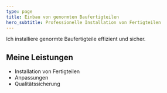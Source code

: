 ```yaml
---
type: page
title: Einbau von genormten Baufertigteilen
hero_subtitle: Professionelle Installation von Fertigteilen
---
```


Ich installiere genormte Baufertigteile effizient und sicher.

## Meine Leistungen

- Installation von Fertigteilen
- Anpassungen
- Qualitätssicherung
